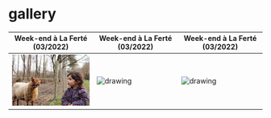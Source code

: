 # gallery

| Week-end à La Ferté (03/2022)  | Week-end à La Ferté (03/2022) | Week-end à La Ferté (03/2022) |
| ------------- | ------------- | ------------- |
| [<img src="/docs/assets/2022.03-we-la-ferte.jpg" width="200">](http://google.com.au/)  | <img src="/docs/assets/2022.03-we-la-ferte.jp" alt="drawing" width="200"/>  | <img src="/docs/assets/2022.03-we-la-ferte.jp" alt="drawing" width="200"/>  |
